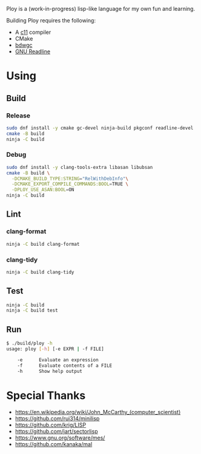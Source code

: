 Ploy is a (work-in-progress) lisp-like language for my own fun and learning.

Building Ploy requires the following:

- A [c11] compiler
- CMake
- [bdwgc]
- [GNU Readline][readline]

[bdwgc]: https://github.com/ivmai/bdwgc
[c11]: https://en.wikipedia.org/wiki/C11_(C_standard_revision)
[cmake]: https://mesonbuild.com/
[readline]: https://git.savannah.gnu.org/cgit/readline.git

# Using

## Build

### Release

```sh
sudo dnf install -y cmake gc-devel ninja-build pkgconf readline-devel
cmake -B build
ninja -C build
```

### Debug

```sh
sudo dnf install -y clang-tools-extra libasan libubsan
cmake -B build \
  -DCMAKE_BUILD_TYPE:STRING="RelWithDebInfo"\
  -DCMAKE_EXPORT_COMPILE_COMMANDS:BOOL=TRUE \
  -DPLOY_USE_ASAN:BOOL=ON
ninja -C build
```

## Lint

### clang-format

```sh
ninja -C build clang-format
```

### clang-tidy

```sh
ninja -C build clang-tidy
```

## Test

```sh
ninja -C build
ninja -C build test
```

## Run

```sh
$ ./build/ploy -h
usage: ploy [-h] [-e EXPR | -f FILE]

    -e      Evaluate an expression
    -f      Evaluate contents of a FILE
    -h      Show help output
```

# Special Thanks

- https://en.wikipedia.org/wiki/John_McCarthy_(computer_scientist)
- https://github.com/rui314/minilisp
- https://github.com/krig/LISP
- https://github.com/jart/sectorlisp
- https://www.gnu.org/software/mes/
- https://github.com/kanaka/mal
